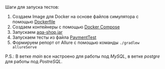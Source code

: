 Шаги для запуска тестов:
1. Создаем Image для Docker на основе файлов симулятора с помощью  [Dockerfile](https://github.com/druffy10/diploma/blob/23b5cf5457adf111edde495d0c3ca5e47769bc65/Dockerfile)
2. Создаем контейнеры с помощью [Docker Compose](https://github.com/druffy10/diploma/blob/23b5cf5457adf111edde495d0c3ca5e47769bc65/docker-compose.yml)
3. Запускаем [aqa-shop.jar](https://github.com/druffy10/diploma/blob/cc13876a86ae8cdc477e9dcd8d6ca49d1c74054a/artifacts/aqa-shop.jar)
4. Запускаем тесты из файла [PaymentTest](https://github.com/druffy10/diploma/blob/cc13876a86ae8cdc477e9dcd8d6ca49d1c74054a/src/test/java/test/PaymentTest.java)
5. Формируем репорт от Allure с помощью команды `./gradlew allureServe`

P.S.: В ветке _main_ все настроено для работы под _MySQL_, в ветке _postgre_ для работы под _PostreSQL_.